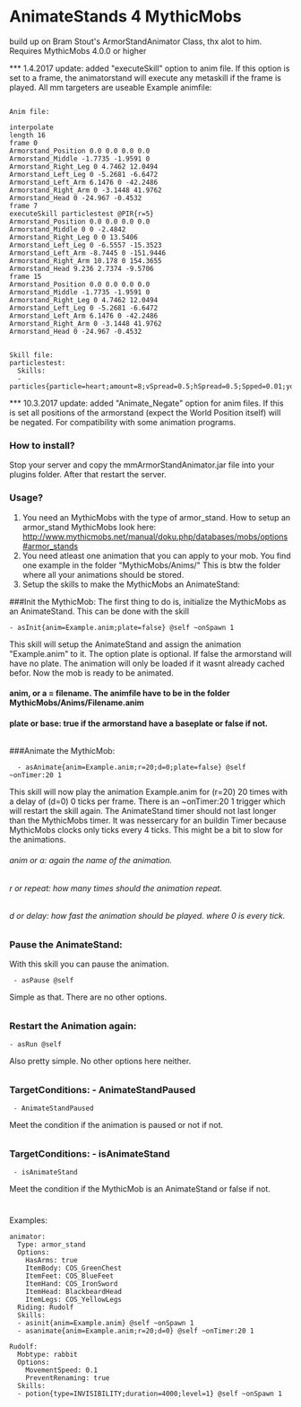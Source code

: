 # AnimateStands 4 MythicMobs
build up on Bram Stout's ArmorStandAnimator Class, thx alot to him. Requires MythicMobs 4.0.0 or higher

*** 1.4.2017 update: added "executeSkill" option to anim file. If this option is set to a frame, the animatorstand will execute any metaskill if the frame is played. All mm targeters are useable
Example animfile:
```

Anim file:

interpolate
length 16
frame 0
Armorstand_Position 0.0 0.0 0.0 0.0
Armorstand_Middle -1.7735 -1.9591 0
Armorstand_Right_Leg 0 4.7462 12.0494
Armorstand_Left_Leg 0 -5.2681 -6.6472
Armorstand_Left_Arm 6.1476 0 -42.2486
Armorstand_Right_Arm 0 -3.1448 41.9762
Armorstand_Head 0 -24.967 -0.4532
frame 7
executeSkill particlestest @PIR{r=5}
Armorstand_Position 0.0 0.0 0.0 0.0
Armorstand_Middle 0 0 -2.4842
Armorstand_Right_Leg 0 0 13.5406
Armorstand_Left_Leg 0 -6.5557 -15.3523
Armorstand_Left_Arm -8.7445 0 -151.9446
Armorstand_Right_Arm 10.178 0 154.3655
Armorstand_Head 9.236 2.7374 -9.5706
frame 15
Armorstand_Position 0.0 0.0 0.0 0.0
Armorstand_Middle -1.7735 -1.9591 0
Armorstand_Right_Leg 0 4.7462 12.0494
Armorstand_Left_Leg 0 -5.2681 -6.6472
Armorstand_Left_Arm 6.1476 0 -42.2486
Armorstand_Right_Arm 0 -3.1448 41.9762
Armorstand_Head 0 -24.967 -0.4532


Skill file:
particlestest:
  Skills:
  - particles{particle=heart;amount=8;vSpread=0.5;hSpread=0.5;Spped=0.01;yoffset=1}
```


*** 10.3.2017 update: added "Animate_Negate" option for anim files. If this is set all positions of the armorstand (expect the World Position itself) will be negated. For compatibility with some animation programs.

### How to install?
Stop your server and copy the mmArmorStandAnimator.jar file into your plugins folder. After that restart the server.

### Usage?
1. You need an MythicMobs with the type of armor_stand. How to setup an armor_stand MythicMobs look here: http://www.mythicmobs.net/manual/doku.php/databases/mobs/options#armor_stands
2. You need atleast one animation that you can apply to your mob. You find one example in the folder "MythicMobs/Anims/" This is btw the folder where all your animations should be stored.
3. Setup the skills to make the MythicMobs an AnimateStand:

###Init the MythicMob:
The first thing to do is, initialize the MythicMobs as an AnimateStand. This can be done with the skill 
```
- asInit{anim=Example.anim;plate=false} @self ~onSpawn 1
```
This skill will setup the AnimateStand and assign the animation "Example.anim" to it. The option plate is optional. If false the armorstand will have no plate. The animation will only be loaded if it wasnt already cached befor. Now the mob is ready to be animated.
#### anim, or a = filename. The animfile have to be in the folder MythicMobs/Anims/Filename.anim
#### plate or base: true if the armorstand have a baseplate or false if not.
######
###Animate the MythicMob:
```
  - asAnimate{anim=Example.anim;r=20;d=0;plate=false} @self ~onTimer:20 1
```
This skill will now play the animation Example.anim for (r=20) 20 times with a delay of (d=0) 0 ticks per frame. There is an ~onTimer:20 1 trigger which will restart the skill again. The AnimateStand timer should not last longer than the MythicMobs timer. It was nessercary for an buildin Timer because MythicMobs clocks only ticks every 4 ticks. This might be a bit to slow for the animations.
###### anim or a: again the name of the animation.
###### r or repeat: how many times should the animation repeat.
###### d or delay: how fast the animation should be played. where 0 is every tick.
######
### Pause the AnimateStand:
With this skill you can pause the animation.
```
 - asPause @self
```
Simple as that. There are no other options.
######
### Restart the Animation again:
```
- asRun @self
```
Also pretty simple. No other options here neither.
######
### TargetConditions: - AnimateStandPaused
```
 - AnimateStandPaused
```
Meet the condition if the animation is paused or not if not.
######
### TargetConditions: - isAnimateStand
```
 - isAnimateStand
```
Meet the condition if the MythicMob is an AnimateStand or false if not.
#
#
Examples:
```
animator:
  Type: armor_stand
  Options:
    HasArms: true
    ItemBody: COS_GreenChest
    ItemFeet: COS_BlueFeet
    ItemHand: COS_IronSword
    ItemHead: BlackbeardHead
    ItemLegs: COS_YellowLegs
  Riding: Rudolf
  Skills:
  - asinit{anim=Example.anim} @self ~onSpawn 1
  - asanimate{anim=Example.anim;r=20;d=0} @self ~onTimer:20 1
  
Rudolf:
  Mobtype: rabbit
  Options:
    MovementSpeed: 0.1
    PreventRenaming: true
  Skills:
  - potion{type=INVISIBILITY;duration=4000;level=1} @self ~onSpawn 1
```
